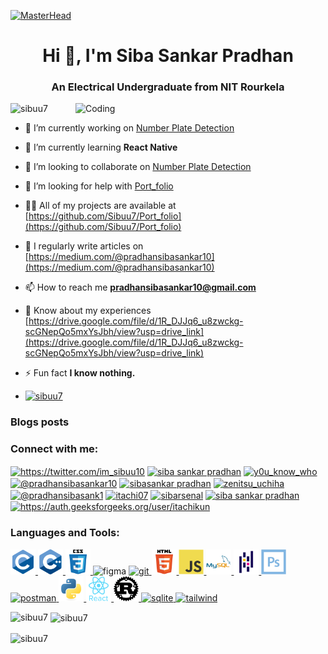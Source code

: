 [![MasterHead](https://repository-images.githubusercontent.com/588181932/e36ec678-7984-4cdd-8e4c-a3932772ff8e)](https://Sai1Ram.io)
<h1 align="center">Hi 👋, I'm Siba Sankar Pradhan</h1>
<h3 align="center">An Electrical Undergraduate from NIT Rourkela</h3>

<img align="right" alt="Coding" width="400" src="https://www.careerguide.com/career/wp-content/uploads/2020/03/full-stack-development.gif"/>

<p align="left"> <img src="https://komarev.com/ghpvc/?username=sibuu7&label=Profile%20views&color=0e75b6&style=flat" alt="sibuu7" /> </p>





- 🔭 I’m currently working on [Number Plate Detection](https://github.com/Sibuu7/number_plate_detection1)

- 🌱 I’m currently learning **React Native**

- 👯 I’m looking to collaborate on [Number Plate Detection](https://github.com/Sibuu7/number_plate_detection1)

- 🤝 I’m looking for help with [Port_folio](https://github.com/Sibuu7/Port_folio)

- 👨‍💻 All of my projects are available at [https://github.com/Sibuu7/Port_folio](https://github.com/Sibuu7/Port_folio)

- 📝 I regularly write articles on [https://medium.com/@pradhansibasankar10](https://medium.com/@pradhansibasankar10)



- 📫 How to reach me **pradhansibasankar10@gmail.com**

- 📄 Know about my experiences [https://drive.google.com/file/d/1R_DJJq6_u8zwckg-scGNepQo5mxYsJbh/view?usp=drive_link](https://drive.google.com/file/d/1R_DJJq6_u8zwckg-scGNepQo5mxYsJbh/view?usp=drive_link)

- ⚡ Fun fact **I know nothing.**

- <p align="left"> <a href="https://github.com/ryo-ma/github-profile-trophy"><img src="https://github-profile-trophy.vercel.app/?username=sibuu7" alt="sibuu7" /></a> </p>

### Blogs posts
<!-- BLOG-POST-LIST:START -->
<!-- BLOG-POST-LIST:END -->

<h3 align="left">Connect with me:</h3>
<p align="left">
<a href="https://twitter.com/https://twitter.com/im_sibuu10" target="blank"><img align="center" src="https://raw.githubusercontent.com/rahuldkjain/github-profile-readme-generator/master/src/images/icons/Social/twitter.svg" alt="https://twitter.com/im_sibuu10" height="30" width="40" /></a>
<a href="https://linkedin.com/in/siba sankar pradhan" target="blank"><img align="center" src="https://raw.githubusercontent.com/rahuldkjain/github-profile-readme-generator/master/src/images/icons/Social/linked-in-alt.svg" alt="siba sankar pradhan" height="30" width="40" /></a>
<a href="https://instagram.com/y0u_know_who" target="blank"><img align="center" src="https://raw.githubusercontent.com/rahuldkjain/github-profile-readme-generator/master/src/images/icons/Social/instagram.svg" alt="y0u_know_who" height="30" width="40" /></a>
<a href="https://medium.com/@pradhansibasankar10" target="blank"><img align="center" src="https://raw.githubusercontent.com/rahuldkjain/github-profile-readme-generator/master/src/images/icons/Social/medium.svg" alt="@pradhansibasankar10" height="30" width="40" /></a>
<a href="https://www.youtube.com/c/sibasankar pradhan" target="blank"><img align="center" src="https://raw.githubusercontent.com/rahuldkjain/github-profile-readme-generator/master/src/images/icons/Social/youtube.svg" alt="sibasankar pradhan" height="30" width="40" /></a>
<a href="https://www.codechef.com/users/zenitsu_uchiha" target="blank"><img align="center" src="https://cdn.jsdelivr.net/npm/simple-icons@3.1.0/icons/codechef.svg" alt="zenitsu_uchiha" height="30" width="40" /></a>
<a href="https://www.hackerrank.com/@pradhansibasank1" target="blank"><img align="center" src="https://raw.githubusercontent.com/rahuldkjain/github-profile-readme-generator/master/src/images/icons/Social/hackerrank.svg" alt="@pradhansibasank1" height="30" width="40" /></a>
<a href="https://codeforces.com/profile/itachi07" target="blank"><img align="center" src="https://raw.githubusercontent.com/rahuldkjain/github-profile-readme-generator/master/src/images/icons/Social/codeforces.svg" alt="itachi07" height="30" width="40" /></a>
<a href="https://www.leetcode.com/sibarsenal" target="blank"><img align="center" src="https://raw.githubusercontent.com/rahuldkjain/github-profile-readme-generator/master/src/images/icons/Social/leet-code.svg" alt="sibarsenal" height="30" width="40" /></a>
<a href="https://www.hackerearth.com/siba sankar pradhan" target="blank"><img align="center" src="https://raw.githubusercontent.com/rahuldkjain/github-profile-readme-generator/master/src/images/icons/Social/hackerearth.svg" alt="siba sankar pradhan" height="30" width="40" /></a>
<a href="https://auth.geeksforgeeks.org/user/https://auth.geeksforgeeks.org/user/itachikun" target="blank"><img align="center" src="https://raw.githubusercontent.com/rahuldkjain/github-profile-readme-generator/master/src/images/icons/Social/geeks-for-geeks.svg" alt="https://auth.geeksforgeeks.org/user/itachikun" height="30" width="40" /></a>
</p>

<h3 align="left">Languages and Tools:</h3>
<p align="left">  <a href="https://www.cprogramming.com/" target="_blank" rel="noreferrer"> <img src="https://raw.githubusercontent.com/devicons/devicon/master/icons/c/c-original.svg" alt="c" width="40" height="40"/> </a> <a href="https://www.w3schools.com/cpp/" target="_blank" rel="noreferrer"> <img src="https://raw.githubusercontent.com/devicons/devicon/master/icons/cplusplus/cplusplus-original.svg" alt="cplusplus" width="40" height="40"/> </a> <a href="https://www.w3schools.com/css/" target="_blank" rel="noreferrer"> <img src="https://raw.githubusercontent.com/devicons/devicon/master/icons/css3/css3-original-wordmark.svg" alt="css3" width="40" height="40"/> </a>  <img src="https://www.vectorlogo.zone/logos/figma/figma-icon.svg" alt="figma" width="40" height="40"/> </a> <a href="https://git-scm.com/" target="_blank" rel="noreferrer"> <img src="https://www.vectorlogo.zone/logos/git-scm/git-scm-icon.svg" alt="git" width="40" height="40"/> </a> <a href="https://www.w3.org/html/" target="_blank" rel="noreferrer"> <img src="https://raw.githubusercontent.com/devicons/devicon/master/icons/html5/html5-original-wordmark.svg" alt="html5" width="40" height="40"/> </a> <a href="https://developer.mozilla.org/en-US/docs/Web/JavaScript" target="_blank" rel="noreferrer"> <img src="https://raw.githubusercontent.com/devicons/devicon/master/icons/javascript/javascript-original.svg" alt="javascript" width="40" height="40"/> <a href="https://www.mysql.com/" target="_blank" rel="noreferrer"> <img src="https://raw.githubusercontent.com/devicons/devicon/master/icons/mysql/mysql-original-wordmark.svg" alt="mysql" width="40" height="40"/> </a> <a href="https://nestjs.com/" target="_blank" rel="noreferrer">  <a href="https://pandas.pydata.org/" target="_blank" rel="noreferrer"> <img src="https://raw.githubusercontent.com/devicons/devicon/2ae2a900d2f041da66e950e4d48052658d850630/icons/pandas/pandas-original.svg" alt="pandas" width="40" height="40"/> </a> <a href="https://www.photoshop.com/en" target="_blank" rel="noreferrer"> <img src="https://raw.githubusercontent.com/devicons/devicon/master/icons/photoshop/photoshop-line.svg" alt="photoshop" width="40" height="40"/> </a> <a href="https://postman.com" target="_blank" rel="noreferrer"> <img src="https://www.vectorlogo.zone/logos/getpostman/getpostman-icon.svg" alt="postman" width="40" height="40"/> </a> <a href="https://www.python.org" target="_blank" rel="noreferrer"> <img src="https://raw.githubusercontent.com/devicons/devicon/master/icons/python/python-original.svg" alt="python" width="40" height="40"/> </a>  <a href="https://reactjs.org/" target="_blank" rel="noreferrer"> <img src="https://raw.githubusercontent.com/devicons/devicon/master/icons/react/react-original-wordmark.svg" alt="react" width="40" height="40"/> </a> <a href="https://www.rust-lang.org" target="_blank" rel="noreferrer"> <img src="https://raw.githubusercontent.com/devicons/devicon/master/icons/rust/rust-plain.svg" alt="rust" width="40" height="40"/> </a> <a href="https://www.sqlite.org/" target="_blank" rel="noreferrer"> <img src="https://www.vectorlogo.zone/logos/sqlite/sqlite-icon.svg" alt="sqlite" width="40" height="40"/> </a> <a href="https://tailwindcss.com/" target="_blank" rel="noreferrer"> <img src="https://www.vectorlogo.zone/logos/tailwindcss/tailwindcss-icon.svg" alt="tailwind" width="40" height="40"/> </a> </p>

<p><img align="left" src="https://github-readme-stats.vercel.app/api/top-langs?username=sibuu7&show_icons=true&locale=en&layout=compact" alt="sibuu7" /></p>

<p>&nbsp;<img align="center" src="https://github-readme-stats.vercel.app/api?username=sibuu7&show_icons=true&locale=en" alt="sibuu7" /></p>

<p><img align="center" src="https://github-readme-streak-stats.herokuapp.com/?user=sibuu7&" alt="sibuu7" /></p>
